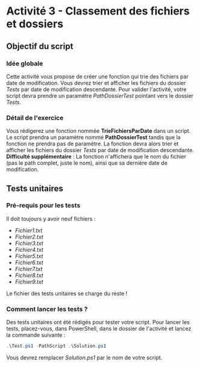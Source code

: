 # Activité 3 - Classement des fichiers et dossiers

## Objectif du script

### Idée globale

Cette activité vous propose de créer une fonction qui trie des fichiers par date de modification.
Vous devrez trier et afficher les fichiers du dossier *Tests* par date de modification descendante.
Pour valider l'activité, votre script devra prendre un paramètre *PathDossierTest* pointant vers le dossier *Tests*.

### Détail de l'exercice

Vous rédigerez une fonction nommée **TrieFichiersParDate** dans un script.
Le script prendra un paramètre nommé **PathDossierTest** tandis que la fonction ne prendra pas de paramètre.
La fonction devra alors trier et afficher les fichiers du dossier *Tests* par date de modification descendante.
**Difficulté supplémentaire** : La fonction n'affichera que le nom du fichier (pas le path complet, juste le nom), ainsi que sa dernière date de modification.

## Tests unitaires

### Pré-requis pour les tests

Il doit toujours y avoir neuf fichiers :
- *Fichier1.txt*
- *Fichier2.txt*
- *Fichier3.txt*
- *Fichier4.txt*
- *Fichier5.txt*
- *Fichier6.txt*
- *Fichier7.txt*
- *Fichier8.txt*
- *Fichier9.txt*

Le fichier des tests unitaires se charge du reste !

### Comment lancer les tests ?

Des tests unitaires ont été rédigés pour tester votre script.
Pour lancer les tests, placez-vous, dans PowerShell, dans le dossier de l'activité et lancez la commande suivante :
```PowerShell
.\Test.ps1 -PathScript .\Solution.ps1
```
Vous devrez remplacer *Solution.ps1* par le nom de votre script. 